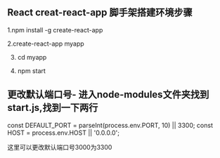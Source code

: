 ## React creat-react-app 脚手架搭建环境步骤

1.npm install -g create-react-app  <!-- 全局安装creat-react-app -->

2.create-react-app myapp  <!-- 使用命令创建应用，myapp为项目名称 -->

3. cd myapp   <!-- 进入目录，然后启动  -->

4. npm start


## 更改默认端口号- 进入node-modules文件夹找到start.js,找到一下两行
const DEFAULT_PORT = parseInt(process.env.PORT, 10) || 3300;
const HOST = process.env.HOST || '0.0.0.0';

这里可以更改默认端口号3000为3300